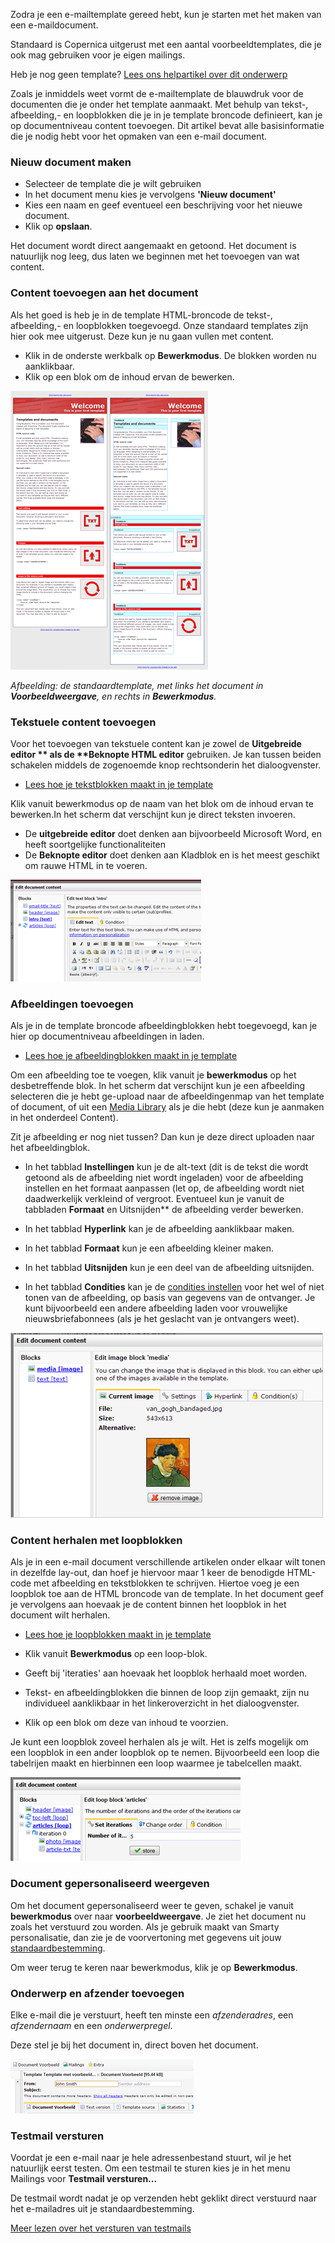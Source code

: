 Zodra je een e-mailtemplate gereed hebt, kun je starten met het maken
van een e-maildocument.

Standaard is Copernica uitgerust met een aantal voorbeeldtemplates, die
je ook mag gebruiken voor je eigen mailings.

Heb je nog geen template? [Lees ons helpartikel over dit
onderwerp](./getting-started---building-email-templates.md)

Zoals je inmiddels weet vormt de e-mailtemplate de blauwdruk voor de
documenten die je onder het template aanmaakt. Met behulp van tekst-,
afbeelding,- en loopblokken die je in je template broncode definieert,
kan je op documentniveau content toevoegen. Dit artikel bevat alle
basisinformatie die je nodig hebt voor het opmaken van een e-mail
document.

### Nieuw document maken

-   Selecteer de template die je wilt gebruiken
-   In het document menu kies je vervolgens **'Nieuw document'**
-   Kies een naam en geef eventueel een beschrijving voor het nieuwe
    document.
-   Klik op **opslaan**.

Het document wordt direct aangemaakt en getoond. Het document is
natuurlijk nog leeg, dus laten we beginnen met het toevoegen van wat
content.

### Content toevoegen aan het document

Als het goed is heb je in de template HTML-broncode de tekst-,
afbeelding,- en loopblokken toegevoegd. Onze standaard templates zijn
hier ook mee uitgerust. Deze kun je nu gaan vullen met content.

-   Klik in de onderste werkbalk op **Bewerkmodus**. De blokken worden
    nu aanklikbaar.
-   Klik op een blok om de inhoud ervan de bewerken.

![](../images/copernica_default_template.png)

*Afbeelding: de standaardtemplate, met links het document in
**Voorbeeldweergave**, en rechts in **Bewerkmodus**.*

### Tekstuele content toevoegen

Voor het toevoegen van tekstuele content kan je zowel de **Uitgebreide
editor \*\* als de \*\*Beknopte HTML editor** gebruiken. Je kan tussen
beiden schakelen middels de zogenoemde knop rechtsonderin het
dialoogvenster.

-   [Lees hoe je tekstblokken maakt in je
    template](./the-text-function-for-adding-textual-content-to-your-document.md)

Klik vanuit bewerkmodus op de naam van het blok om de inhoud ervan te
bewerken.In het scherm dat verschijnt kun je direct teksten invoeren.

-   De **uitgebreide editor** doet denken aan bijvoorbeeld Microsoft
    Word, en heeft soortgelijke functionaliteiten
-   De **Beknopte editor** doet denken aan Kladblok en is het meest
    geschikt om rauwe HTML in te voeren.

![](../images/edit_document_content.png)

### Afbeeldingen toevoegen

Als je in de template broncode afbeeldingblokken hebt toegevoegd, kan je
hier op documentniveau afbeeldingen in laden.

-   [Lees hoe je afbeeldingblokken maakt in je
    template](./the-image-function-for-adding-images-to-your-document.md)

Om een afbeelding toe te voegen, klik vanuit je **bewerkmodus** op het
desbetreffende blok. In het scherm dat verschijnt kun je een afbeelding
selecteren die je hebt ge-upload naar de afbeeldingenmap van het
template of document, of uit een [Media Library](./email-files-and-images.md)
als je die hebt (deze kun je aanmaken in het onderdeel Content).

Zit je afbeelding er nog niet tussen? Dan kun je deze direct uploaden
naar het afbeeldingblok.

-   In het tabblad **Instellingen** kun je de alt-text (dit is de tekst
    die wordt getoond als de afbeelding niet wordt ingeladen) voor de
    afbeelding instellen en het formaat aanpassen (let op, de afbeelding
    wordt niet daadwerkelijk verkleind of vergroot. Eventueel kun je
    vanuit de tabbladen **Formaat** en Uitsnijden\*\* de afbeelding
    verder bewerken.

-   In het tabblad **Hyperlink** kan je de afbeelding aanklikbaar maken.

-   In het tabblad **Formaat** kun je een afbeelding kleiner maken.
-   In het tabblad **Uitsnijden** kun je een deel van de afbeelding
    uitsnijden.
-   In het tabblad **Condities** kan je de [condities
    instellen](./the-easy-script-editor.md)
    voor het wel of niet tonen van de afbeelding, op basis van gegevens
    van de ontvanger. Je kunt bijvoorbeeld een andere afbeelding laden
    voor vrouwelijke nieuwsbriefabonnees (als je het geslacht van je
    ontvangers weet).

![](../images/afbeeldingblock.png)

### Content herhalen met loopblokken

Als je in een e-mail document verschillende artikelen onder elkaar wilt
tonen in dezelfde lay-out, dan hoef je hiervoor maar 1 keer de benodigde
HTML-code met afbeelding en tekstblokken te schrijven. Hiertoe voeg je
een loopblok toe aan de HTML broncode van de template. In het document
geef je vervolgens aan hoevaak je de content binnen het loopblok in het
document wilt herhalen.

-   [Lees hoe je loopblokken maakt in je
    template](./the-loop-function-to-iterate-content-in-your-email.md)

-   Klik vanuit **Bewerkmodus** op een loop-blok.

-   Geeft bij 'iteraties' aan hoevaak het loopblok herhaald moet worden.
-   Tekst- en afbeeldingblokken die binnen de loop zijn gemaakt, zijn nu
    individueel aanklikbaar in het linkeroverzicht in het
    dialoogvenster.
-   Klik op een blok om deze van inhoud te voorzien.

Je kunt een loopblok zoveel herhalen als je wilt. Het is zelfs mogelijk
om een loopblok in een ander loopblok op te nemen. Bijvoorbeeld een loop
die tabelrijen maakt en hierbinnen een loop waarmee je tabelcellen
maakt.

![](../images/iterations.png)

### Document gepersonaliseerd weergeven

Om het document gepersonaliseerd weer te geven, schakel je vanuit
**bewerkmodus** over naar **voorbeeldweergave**. Je ziet het document nu
zoals het verstuurd zou worden. Als je gebruik maakt van Smarty
personalisatie, dan zie je de voorvertoning met gegevens uit jouw
[standaardbestemming](./what-is-the-test-destination.md).

Om weer terug te keren naar bewerkmodus, klik je op **Bewerkmodus**.

### Onderwerp en afzender toevoegen

Elke e-mail die je verstuurt, heeft ten minste een *afzenderadres*, een
*afzendernaam* en een *onderwerpregel*.

Deze stel je bij het document in, direct boven het document.

![](../images/edit-email-headers.png)

### Testmail versturen

Voordat je een e-mail naar je hele adressenbestand stuurt, wil je het
natuurlijk eerst testen. Om een testmail te sturen kies je in het menu
Mailings voor **Testmail versturen...**

De testmail wordt nadat je op verzenden hebt geklikt direct verstuurd
naar het e-mailadres uit je standaardbestemming.

[Meer lezen over het versturen van
testmails](./send-a-test-mail-or-test-mailing.md)
